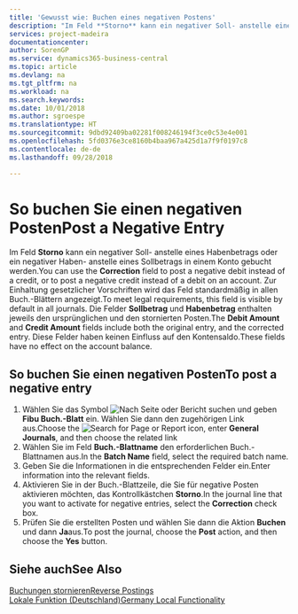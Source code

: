 ```yaml
---
title: 'Gewusst wie: Buchen eines negativen Postens'
description: "Im Feld **Storno** kann ein negativer Soll- anstelle eines Habenbetrags oder ein negativer Haben- anstelle eines Sollbetrags in einem Konto gebucht werden. Zur Einhaltung gesetzlicher Vorschriften wird das Feld standardmäßig in allen Buch.-Blättern angezeigt. Die Felder **Sollbetrag** und **Habenbetrag** enthalten jeweils den ursprünglichen und den stornierten Posten."
services: project-madeira
documentationcenter: 
author: SorenGP
ms.service: dynamics365-business-central
ms.topic: article
ms.devlang: na
ms.tgt_pltfrm: na
ms.workload: na
ms.search.keywords: 
ms.date: 10/01/2018
ms.author: sgroespe
ms.translationtype: HT
ms.sourcegitcommit: 9dbd92409ba02281f008246194f3ce0c53e4e001
ms.openlocfilehash: 5fd0376e3ce8160b4baa967a425d1a7f9f0197c8
ms.contentlocale: de-de
ms.lasthandoff: 09/28/2018

---
```

# <a name="post-a-negative-entry"></a><span data-ttu-id="da03d-105">So buchen Sie einen negativen Posten</span><span class="sxs-lookup"><span data-stu-id="da03d-105">Post a Negative Entry</span></span>
<span data-ttu-id="da03d-106">Im Feld **Storno** kann ein negativer Soll- anstelle eines Habenbetrags oder ein negativer Haben- anstelle eines Sollbetrags in einem Konto gebucht werden.</span><span class="sxs-lookup"><span data-stu-id="da03d-106">You can use the **Correction** field to post a negative debit instead of a credit, or to post a negative credit instead of a debit on an account.</span></span> <span data-ttu-id="da03d-107">Zur Einhaltung gesetzlicher Vorschriften wird das Feld standardmäßig in allen Buch.-Blättern angezeigt.</span><span class="sxs-lookup"><span data-stu-id="da03d-107">To meet legal requirements, this field is visible by default in all journals.</span></span> <span data-ttu-id="da03d-108">Die Felder **Sollbetrag** und **Habenbetrag** enthalten jeweils den ursprünglichen und den stornierten Posten.</span><span class="sxs-lookup"><span data-stu-id="da03d-108">The **Debit Amount** and **Credit Amount** fields include both the original entry, and the corrected entry.</span></span> <span data-ttu-id="da03d-109">Diese Felder haben keinen Einfluss auf den Kontensaldo.</span><span class="sxs-lookup"><span data-stu-id="da03d-109">These fields have no effect on the account balance.</span></span>  

## <a name="to-post-a-negative-entry"></a><span data-ttu-id="da03d-110">So buchen Sie einen negativen Posten</span><span class="sxs-lookup"><span data-stu-id="da03d-110">To post a negative entry</span></span>  

1.  <span data-ttu-id="da03d-111">Wählen Sie das Symbol ![Nach Seite oder Bericht suchen](../../media/ui-search/search_small.png "Nach Seite oder Bericht suchen") und geben **Fibu Buch.-Blatt** ein. Wählen Sie dann den zugehörigen Link aus.</span><span class="sxs-lookup"><span data-stu-id="da03d-111">Choose the ![Search for Page or Report](../../media/ui-search/search_small.png "Search for Page or Report icon") icon, enter **General Journals**, and then choose the related link</span></span>  
2.  <span data-ttu-id="da03d-112">Wählen Sie im Feld **Buch.-Blattname** den erforderlichen Buch.-Blattnamen aus.</span><span class="sxs-lookup"><span data-stu-id="da03d-112">In the **Batch Name** field, select the required batch name.</span></span>  
3.  <span data-ttu-id="da03d-113">Geben Sie die Informationen in die entsprechenden Felder ein.</span><span class="sxs-lookup"><span data-stu-id="da03d-113">Enter information into the relevant fields.</span></span>  
4.  <span data-ttu-id="da03d-114">Aktivieren Sie in der Buch.-Blattzeile, die Sie für negative Posten aktivieren möchten, das Kontrollkästchen **Storno**.</span><span class="sxs-lookup"><span data-stu-id="da03d-114">In the journal line that you want to activate for negative entries, select the **Correction** check box.</span></span>  
5.  <span data-ttu-id="da03d-115">Prüfen Sie die erstellten Posten und wählen Sie dann die Aktion **Buchen**  und dann **Ja**aus.</span><span class="sxs-lookup"><span data-stu-id="da03d-115">To post the journal, choose the **Post** action, and then choose the **Yes** button.</span></span>  

## <a name="see-also"></a><span data-ttu-id="da03d-116">Siehe auch</span><span class="sxs-lookup"><span data-stu-id="da03d-116">See Also</span></span>  
[<span data-ttu-id="da03d-117">Buchungen stornieren</span><span class="sxs-lookup"><span data-stu-id="da03d-117">Reverse Postings</span></span>](../../finance-how-reverse-journal-posting.md)  
[<span data-ttu-id="da03d-118">Lokale Funktion (Deutschland)</span><span class="sxs-lookup"><span data-stu-id="da03d-118">Germany Local Functionality</span></span>](germany-local-functionality.md)

